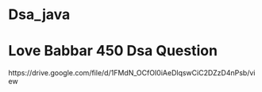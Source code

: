 # Dsa_java

<h1>Love Babbar 450 Dsa Question </h1>
https://drive.google.com/file/d/1FMdN_OCfOI0iAeDlqswCiC2DZzD4nPsb/view
